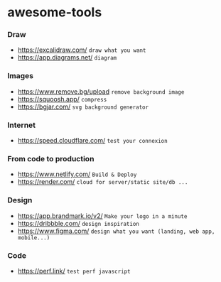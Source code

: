 # awesome-tools

### Draw
- https://excalidraw.com/ ``draw what you want``
- https://app.diagrams.net/ ``diagram``


### Images
- https://www.remove.bg/upload ``remove background image``
- https://squoosh.app/ ``compress``
- https://bgjar.com/ ``svg background generator``


### Internet
- https://speed.cloudflare.com/ `test your connexion`


### From code to production
- https://www.netlify.com/ ``Build & Deploy``
- https://render.com/ `cloud for server/static site/db ...`


### Design
- https://app.brandmark.io/v2/ ``Make your logo in a minute``
- https://dribbble.com/ ``design inspiration``
- https://www.figma.com/ `design what you want (landing, web app, mobile...)`


### Code
- https://perf.link/ `test perf javascript`



